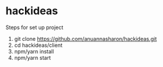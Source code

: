 # hackideas

Steps for set up project

1. git clone https://github.com/anuannasharon/hackideas.git
2. cd hackideas/client
3. npm/yarn install
4. npm/yarn start
